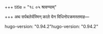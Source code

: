 +++
title = "१८ ०५ श्रावण्याम्"

+++
अथ सर्पबलेर्यस्मिन् काले येन विधिनोपक्रमस्तमाह—

hugo-version: "0.94.2"hugo-version: "0.94.2"